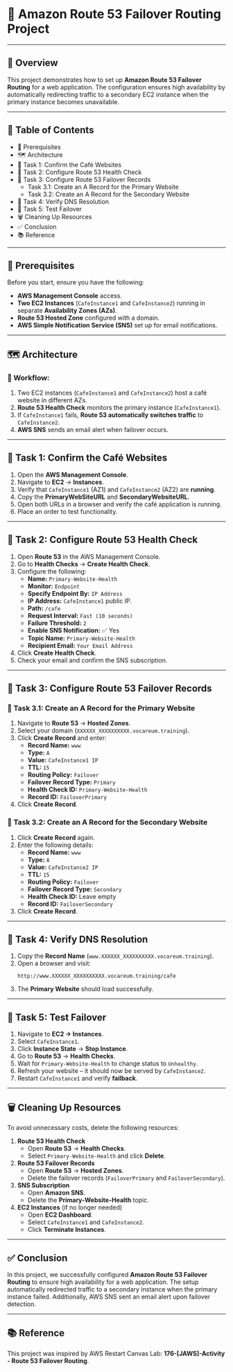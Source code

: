 # 🚀 Amazon Route 53 Failover Routing Project

---

## 📖 Overview
This project demonstrates how to set up **Amazon Route 53 Failover Routing** for a web application. The configuration ensures high availability by automatically redirecting traffic to a secondary EC2 instance when the primary instance becomes unavailable.

---

## 📑 Table of Contents
- 🔑 Prerequisites
- 🗺️ Architecture
- 📝 Task 1: Confirm the Café Websites
- 📝 Task 2: Configure Route 53 Health Check
- 📝 Task 3: Configure Route 53 Failover Records
  - Task 3.1: Create an A Record for the Primary Website
  - Task 3.2: Create an A Record for the Secondary Website
- 📝 Task 4: Verify DNS Resolution
- 📝 Task 5: Test Failover
- 🗑️ Cleaning Up Resources
- ✅ Conclusion
- 📚 Reference

---

## 🔑 Prerequisites
Before you start, ensure you have the following:
- **AWS Management Console** access.
- **Two EC2 Instances** (`CafeInstance1` and `CafeInstance2`) running in separate **Availability Zones (AZs)**.
- **Route 53 Hosted Zone** configured with a domain.
- **AWS Simple Notification Service (SNS)** set up for email notifications.

---

## 🗺️ Architecture
### 🔄 Workflow:
1. Two EC2 instances (`CafeInstance1` and `CafeInstance2`) host a café website in different AZs.
2. **Route 53 Health Check** monitors the primary instance (`CafeInstance1`).
3. If `CafeInstance1` fails, **Route 53 automatically switches traffic** to `CafeInstance2`.
4. **AWS SNS** sends an email alert when failover occurs.

---

## 📝 Task 1: Confirm the Café Websites
1. Open the **AWS Management Console**.
2. Navigate to **EC2** → **Instances**.
3. Verify that `CafeInstance1` (AZ1) and `CafeInstance2` (AZ2) are **running**.
4. Copy the **PrimaryWebSiteURL** and **SecondaryWebsiteURL**.
5. Open both URLs in a browser and verify the café application is running.
6. Place an order to test functionality.

---

## 📝 Task 2: Configure Route 53 Health Check
1. Open **Route 53** in the AWS Management Console.
2. Go to **Health Checks** → **Create Health Check**.
3. Configure the following:
   - **Name:** `Primary-Website-Health`
   - **Monitor:** `Endpoint`
   - **Specify Endpoint By:** `IP Address`
   - **IP Address:** `CafeInstance1` public IP.
   - **Path:** `/cafe`
   - **Request Interval:** `Fast (10 seconds)`
   - **Failure Threshold:** `2`
   - **Enable SNS Notification:** ✅ Yes
   - **Topic Name:** `Primary-Website-Health`
   - **Recipient Email:** `Your Email Address`
4. Click **Create Health Check**.
5. Check your email and confirm the SNS subscription.

---

## 📝 Task 3: Configure Route 53 Failover Records
### 📝 Task 3.1: Create an A Record for the Primary Website
1. Navigate to **Route 53** → **Hosted Zones**.
2. Select your domain (`XXXXXX_XXXXXXXXXX.vocareum.training`).
3. Click **Create Record** and enter:
   - **Record Name:** `www`
   - **Type:** `A`
   - **Value:** `CafeInstance1 IP`
   - **TTL:** `15`
   - **Routing Policy:** `Failover`
   - **Failover Record Type:** `Primary`
   - **Health Check ID:** `Primary-Website-Health`
   - **Record ID:** `FailoverPrimary`
4. Click **Create Record**.

### 📝 Task 3.2: Create an A Record for the Secondary Website
1. Click **Create Record** again.
2. Enter the following details:
   - **Record Name:** `www`
   - **Type:** `A`
   - **Value:** `CafeInstance2 IP`
   - **TTL:** `15`
   - **Routing Policy:** `Failover`
   - **Failover Record Type:** `Secondary`
   - **Health Check ID:** Leave empty
   - **Record ID:** `FailoverSecondary`
3. Click **Create Record**.

---

## 📝 Task 4: Verify DNS Resolution
1. Copy the **Record Name** (`www.XXXXXX_XXXXXXXXXX.vocareum.training`).
2. Open a browser and visit:
   ```
   http://www.XXXXXX_XXXXXXXXXX.vocareum.training/cafe
   ```
3. The **Primary Website** should load successfully.

---

## 📝 Task 5: Test Failover
1. Navigate to **EC2 → Instances**.
2. Select `CafeInstance1`.
3. Click **Instance State** → **Stop Instance**.
4. Go to **Route 53** → **Health Checks**.
5. Wait for `Primary-Website-Health` to change status to `Unhealthy`.
6. Refresh your website – it should now be served by `CafeInstance2`.
7. Restart `CafeInstance1` and verify **failback**.

---

## 🗑️ Cleaning Up Resources
To avoid unnecessary costs, delete the following resources:
1. **Route 53 Health Check**
   - Open **Route 53** → **Health Checks**.
   - Select `Primary-Website-Health` and click **Delete**.
2. **Route 53 Failover Records**
   - Open **Route 53** → **Hosted Zones**.
   - Delete the failover records (`FailoverPrimary` and `FailoverSecondary`).
3. **SNS Subscription**
   - Open **Amazon SNS**.
   - Delete the **Primary-Website-Health** topic.
4. **EC2 Instances** (if no longer needed)
   - Open **EC2 Dashboard**.
   - Select `CafeInstance1` and `CafeInstance2`.
   - Click **Terminate Instances**.

---

## ✅ Conclusion
In this project, we successfully configured **Amazon Route 53 Failover Routing** to ensure high availability for a web application. The setup automatically redirected traffic to a secondary instance when the primary instance failed. Additionally, AWS SNS sent an email alert upon failover detection.

---

## 📚 Reference
This project was inspired by AWS Restart Canvas Lab: **176-[JAWS]-Activity - Route 53 Failover Routing**.
